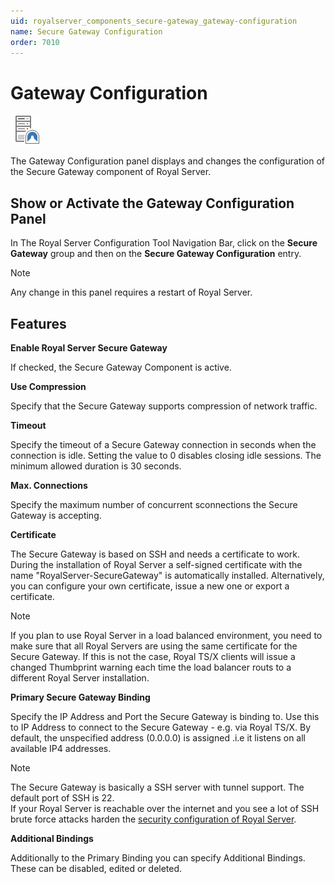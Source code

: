 ```yaml
---
uid: royalserver_components_secure-gateway_gateway-configuration
name: Secure Gateway Configuration
order: 7010
---
```


# Gateway Configuration

<img src="/r2022/images/RoyalServer/PageSecureGateway_48x48.png" class="icon-def" alt="" />

The Gateway Configuration panel displays and changes the configuration of the Secure Gateway component of Royal Server.

## Show or Activate the Gateway Configuration Panel

In The Royal Server Configuration Tool Navigation Bar, click on the **Secure Gateway** group and then on the **Secure Gateway Configuration** entry.

> [!NOTE]
> Any change in this panel requires a restart of Royal Server.

## Features

**Enable Royal Server Secure Gateway**

If checked, the Secure Gateway Component is active.

**Use Compression**

Specify that the Secure Gateway supports compression of network traffic.

**Timeout**

Specify the timeout of a Secure Gateway connection in seconds when the connection is idle.
Setting the value to 0 disables closing idle sessions.
The minimum allowed duration is 30 seconds.

**Max. Connections**

Specify the maximum number of concurrent sconnections the Secure Gateway is accepting.

**Certificate**

The Secure Gateway is based on SSH and needs a certificate to work. During the installation of Royal Server a self-signed certificate with the name "RoyalServer-SecureGateway" is automatically installed. Alternatively, you can configure your own certificate, issue a new one or export a certificate.

> [!NOTE]
> If you plan to use Royal Server in a load balanced environment, you need to make sure that all Royal Servers are using the same certificate for the Secure Gateway.
> If this is not the case, Royal TS/X clients will issue a changed Thumbprint warning each time the load balancer routs to a different Royal Server installation.

**Primary Secure Gateway Binding**

Specify the IP Address and Port the Secure Gateway is binding to. Use this to IP Address to connect to the Secure Gateway - e.g. via Royal TS/X. By default, the unspecified address (0.0.0.0) is assigned .i.e it listens on all available IP4 addresses.

> [!NOTE]
> The Secure Gateway is basically a SSH server with tunnel support. The default port of SSH is 22.  
> If your Royal Server is reachable over the internet and  you see a lot of SSH brute force attacks harden the [security configuration of Royal Server](gateway-security-configuration.md).

**Additional Bindings**

Additionally to the Primary Binding you can specify Additional Bindings. These can be disabled, edited or deleted.